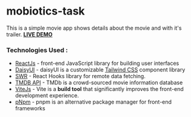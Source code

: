 # mobiotics-task

This is a simple movie app shows details about the movie and with it's trailer. [**LIVE DEMO**](https://mobiotics-task.vercel.app/)

### Technologies Used :

 - [ReactJs](https://reactjs.org/) - front-end JavaScript library for building user interfaces
 - [DaisyUI](https://daisyui.com/) - daisyUI is a customizable [Tailwind CSS](https://tailwindcss.com/) component library
 - [SWR](https://swr.vercel.app/) - React Hooks library for remote data fetching.
 - [TMDB API](https://www.themoviedb.org/) - TMDb  is a crowd-sourced movie information database
 - [ViteJs](https://vitejs.dev/) - Vite is a **build tool** that significantly improves the front-end development experience.
 - [pNpm](https://pnpm.io/) - pnpm is an alternative package manager for front-end frameworks
